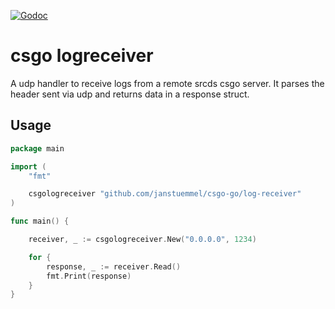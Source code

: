 [![Godoc](https://godoc.org/github.com/janstuemmel/csgo-go/log-receiver?status.svg)](https://godoc.org/github.com/janstuemmel/csgo-go/log-receiver)

# csgo logreceiver

A udp handler to receive logs from a remote srcds csgo server.
It parses the header sent via udp and returns data in a response struct. 

## Usage

```go
package main

import (
	"fmt"

	csgologreceiver "github.com/janstuemmel/csgo-go/log-receiver"
)

func main() {

	receiver, _ := csgologreceiver.New("0.0.0.0", 1234)

	for {
		response, _ := receiver.Read()
		fmt.Print(response)
	}
}
```